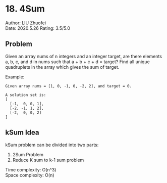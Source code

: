 # 18. 4Sum

Author: LIU Zhuofei  
Date: 2020.5.26
Rating: 3.5/5.0

## Problem
Given an array nums of n integers and an integer target, are there elements a, b, c, and d in nums such that a + b + c + d = target? Find all unique quadruplets in the array which gives the sum of target.  

Example:  
```
Given array nums = [1, 0, -1, 0, -2, 2], and target = 0.

A solution set is:
[
  [-1,  0, 0, 1],
  [-2, -1, 1, 2],
  [-2,  0, 0, 2]
]
```

## kSum Idea

kSum problem can be divided into two parts:  
1. 2Sum Problem
2. Reduce K sum to k-1 sum problem

Time complexity: O(n^3)  
Space complexity: O(n)


